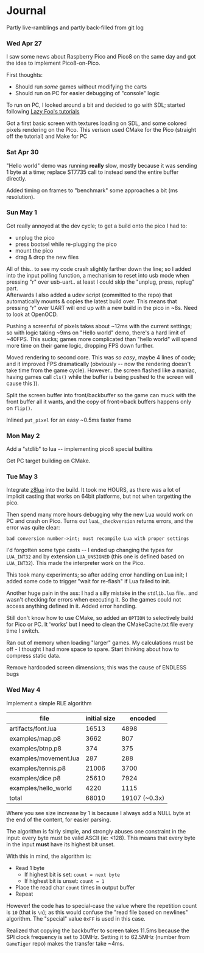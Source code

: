 # Journal

Partly live-ramblings and partly back-filled from git log

### Wed Apr 27

I saw some news about Raspberry Pico and Pico8 on the same day and got the idea to implement Pico8-on-Pico.

First thoughts:

* Should run _some_ games without modifying the carts
* Should run on PC for easier debugging of "console" logic

To run on PC, I looked around a bit and decided to go with SDL; started following [Lazy Foo's tutorials](https://lazyfoo.net/tutorials/SDL/index.php)

Got a first basic screen with textures loading on SDL, and some colored pixels rendering on the Pico. This verison used CMake for the Pico (straight off the tutorial) and Make for PC

### Sat Apr 30

"Hello world" demo was running **really** slow, mostly because it was sending 1 byte at a time; replace ST7735 call to instead send the entire buffer directly.

Added timing on frames to "benchmark" some approaches a bit (ms resolution).

### Sun May 1

Got really annoyed at the dev cycle; to get a build onto the pico I had to:
* unplug the pico
* press bootsel while re-plugging the pico
* mount the pico
* drag & drop the new files

All of this.. to see my code crash slightly farther down the line; so I added into the input polling function, a mechanism to reset into usb mode when pressing "r" over usb-uart.. at least I could skip the "unplug, press, replug" part.  
Afterwards I also added a udev script (committed to the repo) that automatically mounts & copies the latest build over. This means that pressing "r" over UART will end up with a new build in the pico in ~8s. Need to look at OpenOCD.

Pushing a screenful of pixels takes about ~12ms with the current settings; so with logic taking ~9ms on "Hello world" demo, there's a hard limit of ~40FPS.
This sucks; games more complicated than "hello world" will spend more time on their game logic, dropping FPS down further.

Moved rendering to second core. This was _so easy_, maybe 4 lines of code; and it improved FPS dramatically (obviously -- now the rendering doesn't take time from the game cycle).
However.. the screen flashed like a maniac, having games call `cls()` while the buffer is being pushed to the screen will cause this )).

Split the screen buffer into front/backbuffer so the game can muck with the front buffer all it wants, and the copy of front->back buffers happens only on `flip()`.

Inlined `put_pixel` for an easy ~0.5ms faster frame

### Mon May 2

Add a "stdlib" to lua -- implementing pico8 special builtins

Get PC target building on CMake.

### Tue May 3


Integrate [z8lua](https://github.com/samhocevar/z8lua) into the build. It took me HOURS, as there was a lot of implicit casting that works on 64bit platforms, but not when targetting the pico.

Then spend many more hours debugging why the new Lua would work on PC and crash on Pico. Turns out `luaL_checkversion` returns errors, and the error was quite clear:

```
bad conversion number->int; must recompile Lua with proper settings
```

I'd forgotten some type casts -- I ended up changing the types for `LUA_INT32` and by extension `LUA_UNSIGNED` (this one is defined based on `LUA_INT32`). This made the interpreter work on the Pico.

This took many experiments; so after adding error handling on Lua init; I added some code to trigger "wait for re-flash" if Lua failed to init.

Another huge pain in the ass: I had a silly mistake in the `stdlib.lua` file.. and wasn't checking for errors when executing it. So the games could not access anything defined in it. Added error handling.

Still don't know how to use CMake, so added an `OPTION` to selectively build for Pico or PC. It 'works' but I need to clean the CMakeCache.txt file every time I switch.

Ran out of memory when loading "larger" games. My calculations must be off - I thought I had more space to spare. Start thinking about how to compress static data.

Remove hardcoded screen dimensions; this was the cause of ENDLESS bugs

### Wed May 4

Implement a simple RLE algorithm

|file			| initial size	| encoded	|
|-----------------------|---------------|---------------|
|artifacts/font.lua	| 16513		|4898		|
|examples/map.p8	| 3662		|807		|
|examples/btnp.p8	| 374		|375		|
|examples/movement.lua	| 287		|288		|
|examples/tennis.p8	| 21006		|3700		|
|examples/dice.p8	| 25610		|7924		|
|examples/hello\_world	| 4220		|1115		|
|total			| 68010 	|19107 (~0.3x)	|

Where you see size increase by 1 is because I always add a NULL byte at the end of the content, for easier parsing.

The algorithm is fairly simple, and strongly abuses one constraint in the input: every byte must be valid ASCII (ie: <128). This means that every byte in the input **must** have its highest bit unset.

With this in mind, the algorithm is:

* Read 1 byte
    * If highest bit is set: `count = next byte`
    * If highest bit is unset: `count = 1`
* Place the read char `count` times in output buffer
* Repeat

However! the code has to special-case the value where the repetition count is `10` (that is `\n`); as this would confuse the "read file based on newlines" algorithm. The "special" value `0xFF` is used in this case.


Realized that copying the backbuffer to screen takes 11.5ms because the SPI clock frequency is set to 30MHz. Setting it to 62.5MHz (number from `GameTiger` repo) makes the transfer take ~4ms.

